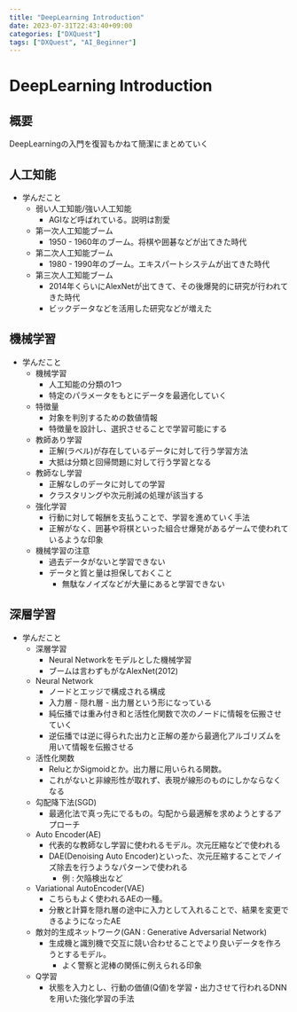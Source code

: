 ```yaml
---
title: "DeepLearning Introduction"
date: 2023-07-31T22:43:40+09:00
categories: ["DXQuest"]
tags: ["DXQuest", "AI_Beginner"]
---
```

# DeepLearning Introduction

## 概要

DeepLearningの入門を復習もかねて簡潔にまとめていく

## 人工知能

- 学んだこと
  - 弱い人工知能/強い人工知能
    - AGIなど呼ばれている。説明は割愛
  - 第一次人工知能ブーム
    - 1950 - 1960年のブーム。将棋や囲碁などが出てきた時代
  - 第二次人工知能ブーム
    - 1980 - 1990年のブーム。エキスパートシステムが出てきた時代
  - 第三次人工知能ブーム
    - 2014年くらいにAlexNetが出てきて、その後爆発的に研究が行われてきた時代
    - ビックデータなどを活用した研究などが増えた

## 機械学習

- 学んだこと
  - 機械学習
    - 人工知能の分類の1つ
    - 特定のパラメータをもとにデータを最適化していく
  - 特徴量
    - 対象を判別するための数値情報
    - 特徴量を設計し、選択させることで学習可能にする
  - 教師あり学習
    - 正解(ラベル)が存在しているデータに対して行う学習方法
    - 大抵は分類と回帰問題に対して行う学習となる
  - 教師なし学習
    - 正解なしのデータに対しての学習
    - クラスタリングや次元削減の処理が該当する
  - 強化学習
    - 行動に対して報酬を支払うことで、学習を進めていく手法
    - 正解がなく、囲碁や将棋といった組合せ爆発があるゲームで使われているような印象
  - 機械学習の注意
    - 過去データがないと学習できない
    - データと質と量は担保しておくこと
      - 無駄なノイズなどが大量にあると学習できない
      
## 深層学習

- 学んだこと
  - 深層学習
    - Neural Networkをモデルとした機械学習
    - ブームは言わずもがなAlexNet(2012)
  - Neural Network
    - ノードとエッジで構成される構成
    - 入力層 - 隠れ層 - 出力層という形になっている
    - 純伝播では重み付き和と活性化関数で次のノードに情報を伝搬させていく
    - 逆伝播では逆に得られた出力と正解の差から最適化アルゴリズムを用いて情報を伝搬させる
  - 活性化関数
    - ReluとかSigmoidとか。出力層に用いられる関数。
    - これがないと非線形性が取れず、表現が線形のものにしかならなくなる
  - 勾配降下法(SGD)
    - 最適化法で真っ先にでるもの。勾配から最適解を求めようとするアプローチ
  - Auto Encoder(AE)
    - 代表的な教師なし学習に使われるモデル。次元圧縮などで使われる
    - DAE(Denoising Auto Encoder)といった、次元圧縮することでノイズ除去を行うようなパターンで使われる
      - 例 : 欠陥検出など
  - Variational AutoEncoder(VAE)
    - こちらもよく使われるAEの一種。
    - 分散と計算を隠れ層の途中に入力として入れることで、結果を変更できるようになったAE
  - 敵対的生成ネットワーク(GAN : Generative Adversarial Network)
    - 生成機と識別機で交互に競い合わせることでより良いデータを作ろうとするモデル。
      - よく警察と泥棒の関係に例えられる印象
  - Q学習
    - 状態を入力とし、行動の価値(Q値)を学習・出力させて行われるDNNを用いた強化学習の手法

